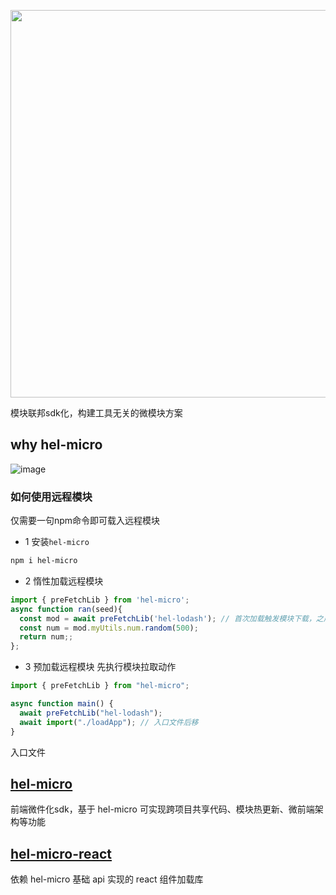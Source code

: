 <p align="center">
<img width="620px" src="https://user-images.githubusercontent.com/7334950/182146369-15b512e0-a47a-4cf6-9c0c-c2fa0549e6aa.png" />
</p>


模块联邦sdk化，构建工具无关的微模块方案

## why hel-micro
![image](https://user-images.githubusercontent.com/7334950/182147067-1cae93f9-3874-4446-886b-8fd448eb4fe7.png)

### 如何使用远程模块
仅需要一句npm命令即可载入远程模块

- 1 安装`hel-micro`
```bash
npm i hel-micro
```

- 2 惰性加载远程模块
```ts
import { preFetchLib } from 'hel-micro';
async function ran(seed){
  const mod = await preFetchLib('hel-lodash'); // 首次加载触发模块下载，之后会从hel-micro缓存获取
  const num = mod.myUtils.num.random(500);
  return num;;
};
```

- 3 预加载远程模块
先执行模块拉取动作
```ts
import { preFetchLib } from "hel-micro";

async function main() {
  await preFetchLib("hel-lodash");
  await import("./loadApp"); // 入口文件后移
}
```

入口文件


## [hel-micro](packages/hel-micro)
前端微件化sdk，基于 hel-micro 可实现跨项目共享代码、模块热更新、微前端架构等功能

## [hel-micro-react](packages/hel-micro-react)
依赖 hel-micro 基础 api 实现的 react 组件加载库
